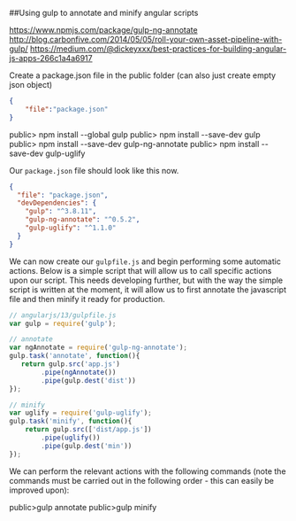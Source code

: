 ##Using gulp to annotate and minify angular scripts

https://www.npmjs.com/package/gulp-ng-annotate
http://blog.carbonfive.com/2014/05/05/roll-your-own-asset-pipeline-with-gulp/
https://medium.com/@dickeyxxx/best-practices-for-building-angular-js-apps-266c1a4a6917

Create a package.json file in the public folder (can also just create empty json object)

```json
{
    "file":"package.json"
}
```

public> npm install --global gulp
public> npm install --save-dev gulp
public> npm install --save-dev gulp-ng-annotate
public> npm install --save-dev gulp-uglify

Our `package.json` file should look like this now.

```json
{
  "file": "package.json",
  "devDependencies": {
    "gulp": "^3.8.11",
    "gulp-ng-annotate": "^0.5.2",
    "gulp-uglify": "^1.1.0"
  }
}
```

We can now create our `gulpfile.js` and begin performing some automatic actions.  Below is a simple script
that will allow us to call specific actions upon our script.  This needs developing further, but with the
way the simple script is written at the moment, it will allow us to first annotate the javascript file and
then minify it ready for production.

```javascript
// angularjs/13/gulpfile.js
var gulp = require('gulp');

// annotate
var ngAnnotate = require('gulp-ng-annotate');
gulp.task('annotate', function(){
   return gulp.src('app.js')
        .pipe(ngAnnotate())
        .pipe(gulp.dest('dist'))
});

// minify
var uglify = require('gulp-uglify');
gulp.task('minify', function(){
    return gulp.src(['dist/app.js'])
        .pipe(uglify())
        .pipe(gulp.dest('min'))
});
```

We can perform the relevant actions with the following commands (note the commands must be carried out in
the following order - this can easily be improved upon):

public>gulp annotate
public>gulp minify

